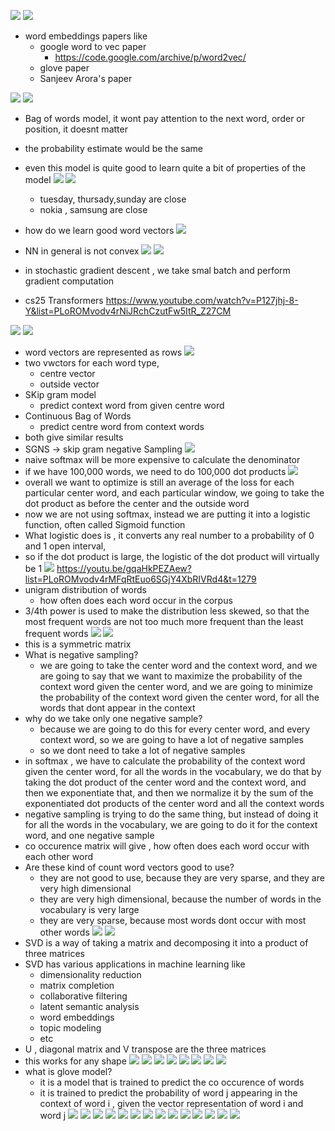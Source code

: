 ![](2023-10-01-08-40-59.png)
![](2023-10-01-08-41-15.png)
- word embeddings papers like 
    - google word to vec paper
        - https://code.google.com/archive/p/word2vec/
    - glove paper
    - Sanjeev Arora's paper

![](2023-10-01-08-43-30.png)
![](2023-10-01-08-45-53.png)    
- Bag of words model, it wont pay attention to the next word, order or position, it doesnt matter
- the probability estimate would be the same
- even this model is quite good to learn quite a bit of properties of the model
![](2023-10-01-08-49-17.png)
![](2023-10-01-08-49-43.png)
    - tuesday, thursady,sunday are close
    - nokia , samsung are close
- how do we learn good word vectors
![](2023-10-01-08-52-08.png)
- NN in general is not convex
![](2023-10-01-08-54-25.png)
![](2023-10-01-08-55-10.png)
- in stochastic gradient descent , we take smal batch and perform gradient computation 

- cs25 Transformers https://www.youtube.com/watch?v=P127jhj-8-Y&list=PLoROMvodv4rNiJRchCzutFw5ItR_Z27CM

![](2023-10-01-09-00-40.png)
![](2023-10-01-09-01-35.png)
- word vectors are represented as rows
![](2023-10-01-09-03-01.png)
- two vwctors for each word type, 
    - centre vector
    - outside vector
- SKip gram model   
     - predict context word from given centre word
- Continuous Bag of Words
    - predict centre word from context words
- both give similar results
- SGNS -> skip gram negative Sampling
![](2023-10-01-09-07-43.png)
- naive softmax will be more expensive to calculate the denominator
- if we have 100,000 words, we need to do 100,000 dot products
![](2023-10-01-09-09-36.png)
- overall we want to optimize is   still an average of the loss for each particular center word, and each particular window, we going to take the dot product as before the center and the outside word
- now we are not using softmax, instead we are putting it into a logistic function, often called Sigmoid function
- What logistic does is , it converts any real number to a probability of 0 and 1 open interval, 
- so if the dot product is large, the logistic of the dot product will virtually be 1
![](2023-10-01-09-14-03.png)
https://youtu.be/gqaHkPEZAew?list=PLoROMvodv4rMFqRtEuo6SGjY4XbRIVRd4&t=1279
- unigram distribution of words
    - how often does each word occur in the corpus
- 3/4th power is used to make the distribution less skewed, so that the most frequent words are not too much more frequent than the least frequent words
![](2023-10-01-09-28-17.png)
![](2023-10-01-09-28-28.png)
- this is a symmetric matrix
- What is negative sampling?
    - we are going to take the center word and the context word, and we are going to say that we want to maximize the probability of the context word given the center word, and we are going to minimize the probability of the context word given the center word, for all the words that dont appear in the context
- why do we take only one negative sample?
    - because we are going to do this for every center word, and every context word, so we are going to have a lot of negative samples
    - so we dont need to take a lot of negative samples
- in softmax , we have to calculate the probability of the context word given the center word, for all the words in the vocabulary, we do that by taking the dot product of the center word and the context word, and then we exponentiate that, and then we normalize it by the sum of the exponentiated dot products of the center word and all the context words
- negative sampling is trying to do the same thing, but instead of doing it for all the words in the vocabulary, we are going to do it for the context word, and one negative sample
- co occurence matrix will give , how often does each word occur with each other word
- Are these kind of count word vectors good to use?
    - they are not good to use, because they are very sparse, and they are very high dimensional
    - they are very high dimensional, because the number of words in the vocabulary is very large
    - they are very sparse, because most words dont occur with most other words
![](2023-10-01-09-40-31.png)
![](2023-10-01-09-41-35.png)
- SVD is a way of taking a matrix and decomposing it into a product of three matrices
- SVD has various applications in machine learning like 
    - dimensionality reduction
    - matrix completion
    - collaborative filtering
    - latent semantic analysis
    - word embeddings
    - topic modeling
    - etc
- U , diagonal matrix and V transpose are the three matrices
- this works for any shape
![](2023-10-01-09-46-02.png)
![](2023-10-01-09-47-43.png)
![](2023-10-01-09-48-51.png)
![](2023-10-01-09-50-40.png)
![](2023-10-01-09-53-06.png)
![](2023-10-01-09-53-16.png)
![](2023-10-01-09-54-54.png)
![](2023-10-01-09-55-55.png)
- what is glove model?
    - it is a model that is trained to predict the co occurence of words
    - it is trained to predict the probability of word j appearing in the context of word i , given the vector representation of word i and word j
![](2023-10-01-09-58-54.png)
![](2023-10-01-10-02-07.png)
![](2023-10-01-10-03-22.png)
![](2023-10-01-10-11-48.png)
![](2023-10-01-10-04-14.png)
![](2023-10-01-10-05-35.png)
![](2023-10-01-10-06-39.png)
![](2023-10-01-10-09-24.png)
![](2023-10-01-10-10-06.png)
![](2023-10-01-10-15-32.png)
![](2023-10-01-10-18-41.png)
![](2023-10-01-10-18-49.png)
![](2023-10-01-10-21-04.png)
![](2023-10-01-10-24-13.png)